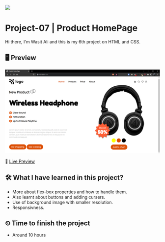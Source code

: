 ![](https://img.shields.io/badge/Technologies-HTML--CSS-orange)

# Project-07 | Product HomePage

Hi there,
I'm Wasit Ali and this is my 6th project on HTML and CSS.

## 🖥 Preview

![](./images/2022-10-14-14-47-01.png)

🚀 [Live Preview](https://classy-custard-b2156b.netlify.app/)

## 🛠️ What I have learned in this project?

- More about flex-box properties and how to handle them.
- Also learnt about buttons and adding cursers.
- Use of background image with smaller resolution.
- Responsivness.

## ⏲ Time to finish the project

- Around 10 hours

